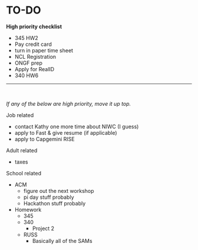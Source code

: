 # TO-DO

**High priority checklist**
- 345 HW2
- Pay credit card
- turn in paper time sheet
- NCL Registration
- ONGF prep
- Apply for RealID
- 340 HW6

---

<br/>

*If any of the below are high priority, move it up top.*

Job related
- contact Kathy one more time about NIWC (I guess)
- apply to Fast & give resume (if applicable)
- apply to Capgemini RISE

Adult related
- taxes

School related
- ACM
  - figure out the next workshop
  - pi day stuff probably
  - Hackathon stuff probably
- Homework
  - 345
  - 340
    - Project 2
  - RUSS
    - Basically all of the SAMs